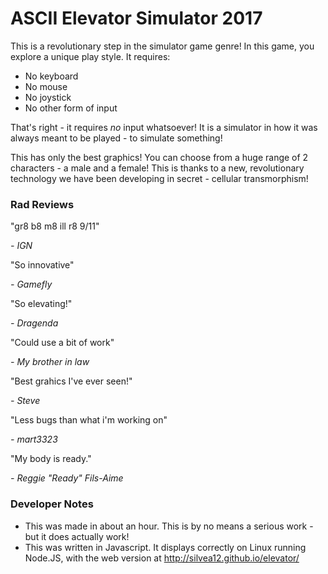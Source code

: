 ASCII Elevator Simulator 2017
=============================

This is a revolutionary step in the simulator game genre!
In this game, you explore a unique play style. It requires:
 * No keyboard
 * No mouse
 * No joystick
 * No other form of input

That's right - it requires *no* input whatsoever! It is a simulator in how it was always meant to be played - to simulate something!

This has only the best graphics! You can choose from a huge range of 2 characters - a male and a female! This is thanks to a new, revolutionary technology we have been developing in secret - cellular transmorphism!

### Rad Reviews

"gr8 b8 m8 ill r8 9/11"

  *\- IGN*

"So innovative"

  *\- Gamefly*

"So elevating!"

  *\- Dragenda*

"Could use a bit of work"

  *\- My brother in law*

"Best grahics I've ever seen!"

  *\- Steve*

"Less bugs than what i'm working on"

  *\- mart3323*

"My body is ready."

  *\- Reggie "Ready" Fils-Aime*


### Developer Notes
 *  This was made in about an hour. This is by no means a serious work - but it does actually work!
 * This was written in Javascript. It displays correctly on Linux running Node.JS, with the web version at http://silvea12.github.io/elevator/
